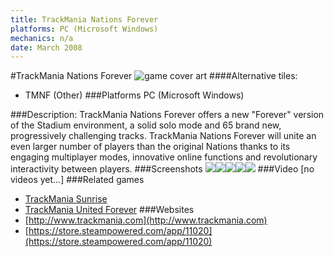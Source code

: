 ```yaml
---
title: TrackMania Nations Forever
platforms: PC (Microsoft Windows)
mechanics: n/a
date: March 2008
---
```

#TrackMania Nations Forever
![game cover art](//images.igdb.com/igdb/image/upload/t_cover_big/fpb8v1ed1ip3dbsmns44.jpg "Logo Title Text 1")
####Alternative tiles:
* TMNF (Other)
###Platforms
PC (Microsoft Windows)

###Description:
TrackMania Nations Forever offers a new "Forever" version of the Stadium environment, a solid solo mode and 65 brand new, progressively challenging tracks. TrackMania Nations Forever will unite an even larger number of players than the original Nations thanks to its engaging multiplayer modes, innovative online functions and revolutionary interactivity between players.
###Screenshots
<a target="_blank" href="//images.igdb.com/igdb/image/upload/t_cover_big/ewwqsbkdsuunrd7qnhin.jpg"><img src="//images.igdb.com/igdb/image/upload/t_thumb/ewwqsbkdsuunrd7qnhin.jpg"/></a><a target="_blank" href="//images.igdb.com/igdb/image/upload/t_cover_big/wmgqp9itqnuj88fllsj5.jpg"><img src="//images.igdb.com/igdb/image/upload/t_thumb/wmgqp9itqnuj88fllsj5.jpg"/></a><a target="_blank" href="//images.igdb.com/igdb/image/upload/t_cover_big/k7dm5ww5ldg3moe9ices.jpg"><img src="//images.igdb.com/igdb/image/upload/t_thumb/k7dm5ww5ldg3moe9ices.jpg"/></a><a target="_blank" href="//images.igdb.com/igdb/image/upload/t_cover_big/qt9nptbhgnikzvxtxymr.jpg"><img src="//images.igdb.com/igdb/image/upload/t_thumb/qt9nptbhgnikzvxtxymr.jpg"/></a><a target="_blank" href="//images.igdb.com/igdb/image/upload/t_cover_big/pxabkpcikyw3m9iyd13t.jpg"><img src="//images.igdb.com/igdb/image/upload/t_thumb/pxabkpcikyw3m9iyd13t.jpg"/></a>
###Video
[no videos yet...]
###Related games
* [TrackMania Sunrise](/games/trackmania-sunrise-22294/)
* [TrackMania United Forever](/games/trackmania-united-forever-2451/)
###Websites
* [http://www.trackmania.com](http://www.trackmania.com)
* [https://store.steampowered.com/app/11020](https://store.steampowered.com/app/11020)
